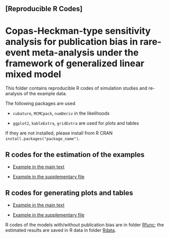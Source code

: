 ## [Reproducible R Codes] 

# Copas-Heckman-type sensitivity analysis for publication bias in rare-event meta-analysis under the framework of generalized linear mixed model


This folder contains reproducible R codes of simulation studies and re-analysis of the example data.

The following packages are used

- `cubature`, `MCMCpack`, `numDeriv` in the likelihoods

- `ggplot2`, `kableExtra`, `gridExtra` are used for plots and tables

If they are not installed, please install from R CRAN `install.packages("package_name")`.
 

## R codes for the estimation of the examples

- [Example in the main text](example.R)

- [Example in the supplementary file](example-supp.R)

## R codes for generating plots and tables

- [Example in the main text](plot.R)

- [Example in the supplementary file](plot-supp.R)

R codes of the models with/without publication bias are in folder [Rfunc](Rfunc/); 
the estimated results are saved in R data in folder [Rdata](Rdata/).